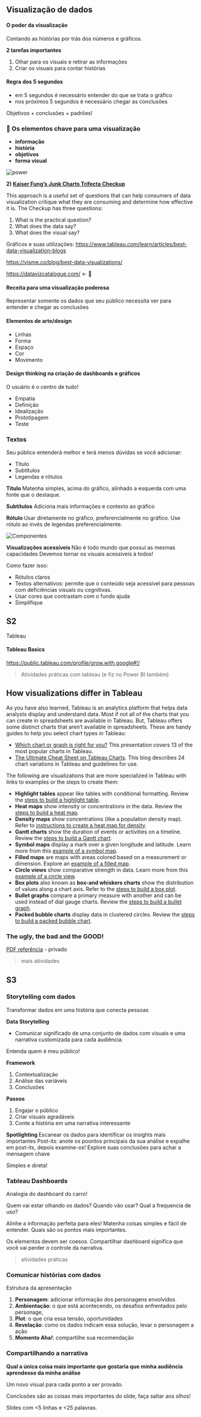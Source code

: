## Visualização de dados

#### O poder da visualização
Contando as histórias por trás dos números e gráficos.

<b>2 tarefas importantes </b>
1. Olhar para os visuais e retirar as informações
2. Criar os visuais para contar histórias

#### Regra dos 5 segundos
- em 5 segundos é necessário entender do que se trata o gráfico
- nos próximos 5 segundos é necessário chegar as conclusões

Objetivos + conclusões + padrões!

### :key: Os elementos chave para uma visualização
- <b> informação 
- história
- objetivos
- forma visual </b>

![power](https://github.com/matheusbuniotto/presets/blob/main/google/powerfulvis.png?raw=true)


**2) [Kaiser Fung’s Junk Charts Trifecta Checkup](https://junkcharts.typepad.com/junk_charts/junk-charts-trifecta-checkup-the-definitive-guide.html)**

This approach is a useful set of questions that can help consumers of data visualization critique what they are consuming and determine how effective it is. The Checkup has three questions:

1. What is the practical question?
2. What does the data say?
3. What does the visual say?
   
Gráficos e suas utilizações: 
https://www.tableau.com/learn/articles/best-data-visualization-blogs

https://visme.co/blog/best-data-visualizations/

https://datavizcatalogue.com/ <- :key:


#### Receita para uma visualização poderosa
Representar somente os dados que seu público necessita ver para entender e chegar as conclusões

#### Elementos de arte/design
- Linhas
- Forma
- Espaço
- Cor
- Movimento

#### Design thinking na criação de dashboards e gráficos
O usuário é o centro de tudo!

- Empatia
- Definição
- Idealização
- Prototipagem
- Teste

### Textos
Seu público entenderá melhor e terá menos dúvidas se você adicionar:
- Título
- Subtítulos 
- Legendas e rótulos

<b>Título </b>
Matenha simples, acima do gráfico, alinhado a esquerda com uma fonte que o destaque.

<b>Subtítulos</b>
Adiciona mais informações e contexto ao gráfico


<b> Rótulo </b>
Usar diretamente no gráfico, preferencialmente no gráfico. Use rótulo ao invés de legendas preferencialmente.

![Componentes](https://github.com/matheusbuniotto/presets/blob/main/google/ComponentesVisuais.PNG?raw=true)


<b> Visualizações acessíveis </b>
Não é todo mundo que possuí as mesmas capacidades 
Devemos tornar os visuais acessíveis à todos!

Como fazer isso:
- Rótulos claros
- Textos alternativos: permite que o conteúdo seja acessível para pessoas com deficiências visuais ou cognitivas. 
- Usar cores que contrastam com o fundo ajuda 
- Simplifique


## S2
Tableau

#### Tableau Basics
https://public.tableau.com/profile/grow.with.google#!/

> Atividades práticas com tableau (e fiz no Power BI também)

## How visualizations differ in Tableau

As you have also learned, Tableau is an analytics platform that helps data analysts display and understand data. Most if not all of the charts that you can create in spreadsheets are available in Tableau. But, Tableau offers some distinct charts that aren’t available in spreadsheets. These are handy guides to help you select chart types in Tableau:

- [Which chart or graph is right for you?](http://www.tableau.com/sites/default/files/media/which_chart_v6_final_0.pdf) This presentation covers 13 of the most popular charts in Tableau.
- [The Ultimate Cheat Sheet on Tableau Charts](https://towardsdatascience.com/the-ultimate-cheat-sheet-on-tableau-charts-642bca94dde5). This blog describes 24 chart variations in Tableau and guidelines for use.

The following are visualizations that are more specialized in Tableau with links to examples or the steps to create them:

- **Highlight tables** appear like tables with conditional formatting. Review the [steps to build a highlight table](https://help.tableau.com/current/pro/desktop/en-us/buildexamples_highlight.htm).
- **Heat maps** show intensity or concentrations in the data. Review the [steps to build a heat map](https://help.tableau.com/current/pro/desktop/en-us/buildexamples_highlight.htm).
- **Density maps** show concentrations (like a population density map). Refer to [instructions to create a heat map for density](https://help.tableau.com/current/pro/desktop/en-us/maps_howto_heatmap.htm).
- **Gantt charts** show the duration of events or activities on a timeline. Review the [steps to build a Gantt chart](https://help.tableau.com/current/pro/desktop/en-us/buildexamples_gantt.htm).
- **Symbol maps** display a mark over a given longitude and latitude. Learn more from this [example of a symbol map](https://interworks.com/blog/ccapitula/2014/08/18/tableau-essentials-chart-types-symbol-map/).
- **Filled maps** are maps with areas colored based on a measurement or dimension. Explore an [example of a filled map](https://interworks.com/blog/ccapitula/2014/09/23/tableau-essentials-chart-types-filled-map/).
- **Circle views** show comparative strength in data. Learn more from this [example of a circle view](https://interworks.com/blog/ccapitula/2014/10/17/tableau-essentials-chart-types-circle-view/).
- **Box plots** also known as **box-and whiskers charts** show the distribution of values along a chart axis. Refer to the [steps to build a box plot](https://help.tableau.com/current/pro/desktop/en-us/buildexamples_boxplot.htm).
- **Bullet graphs** compare a primary measure with another and can be used instead of dial gauge charts. Review the [steps to build a bullet graph](https://help.tableau.com/current/pro/desktop/en-us/qs_bullet_graphs.htm).
- **Packed bubble charts** display data in clustered circles. Review the [steps to build a packed bubble chart](https://help.tableau.com/current/pro/desktop/en-us/buildexamples_bubbles.htm).


### The ugly, the bad and the GOOD! 
[PDF referência](https://www.notion.so/mbntt/Escolher-uma-visualiza-o-98deedd1eae44483b46f392f147856dd) - privado

>mais atividades


## S3
### Storytelling com dados
Transformar dados em uma história que conecta pessoas

<b> Data Storytelling </b>
- Comunicar significado de uma conjunto de dados com visuais e uma narrativa customizada para cada audiência.

Entenda quem é meu público!

<b>Framework</b>
1. Contextualização
2. Análise das variáveis
3. Conclusões
  
<b>Passos</b>
1. Engajar o público
2. Criar visuais agradáveis
3. Conte a história em uma narrativa interessante

<b> Spotlighting </b>
Escanear os dados para identificar os insights mais importantes
Post-its: anote os poontos principais da sua análise e espalhe em post-its, depois examine-os! 
Explore suas conclusões para achar a mensagem chave

Simples e direta!


### Tableau Dashboards
Analogia do dashboard do carro!

Quem vai estar olhando os dados? 
Quando vão usar?
Qual a frequencia de uso?

Alinhe a informação perfeita para eles! Matenha coisas simples e fácil de entender. Quais são os pontos mais importantes.

Os elementos devem ser coesos. 
Compartilhar dashboard significa que você vai perder o controle da narrativa.


>atividades práticas

### Comunicar histórias com dados

Estrutura da apresentação

1. <b>Personagem</b>: adicionar informação dos personagens envolvidos
2. <b>Ambientação</b>: o que está acontecendo, os desafios enfrentados pelo personage,
3. <b>Plot</b>: o que cria essa tensão, oportunidades
4. <b>Revelação</b>: como os dados indicam essa solução, levar o personagem a ação
5. <b>Momento Aha!</b>: compartilhe sua recomendação

### Compartilhando a narrativa

<b> Qual a única coisa mais importante que gostaria que minha audiência aprendesse da minha análise </b>
 
Um novo visual para cada ponto a ser provado.

Conclusões são as coisas mais importantes do slide, faça saltar aos olhos!

Slides com <5 linhas e <25 palavras.
